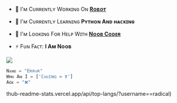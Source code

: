 
- 🔭 I'ᴍ Cᴜʀʀᴇɴᴛʟʏ Wᴏʀᴋɪɴɢ Oɴ **<a href="https://t.me/Deecodebots">Rᴏʙᴏᴛ </a>**

- 🌱 I'ᴍ Cᴜʀʀᴇɴᴛʟʏ Lᴇᴀʀɴɪɴɢ **Pʏᴛʜᴏɴ Aɴᴅ ʜᴀᴄᴋɪɴɢ**

- 🤔 I'ᴍ Lᴏᴏᴋɪɴɢ Fᴏʀ Hᴇʟᴘ Wɪᴛʜ **[Nᴏᴏʙ Cᴏᴅᴇʀ](HTTPS://t.me/ProErrorXD)**

- ⚡ Fᴜɴ Fᴀᴄᴛ: **I Aᴍ Nᴏᴏʙ**


<img src="https://komarev.com/ghpvc/?username=ProErrorXD&label=Pʀᴏғɪʟᴇ%20Vɪᴇᴡs&color=blueviolet&style=flat-square" />

```python
Nᴀᴍᴇ = "Eʀʀᴏʀ"
Wʜᴏ Aᴍ I = ['Cᴏᴅɪɴɢ = ❣️']
Aɢᴇ = "❌"
```

thub-readme-stats.vercel.app/api/top-langs/?username==radical)
